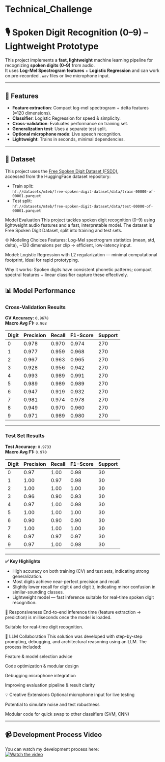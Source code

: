 # Technical_Challenge
# 🎙️ Spoken Digit Recognition (0–9) – Lightweight Prototype

This project implements a **fast, lightweight** machine learning pipeline for recognizing **spoken digits (0–9)** from audio.  
It uses **Log-Mel Spectrogram features** + **Logistic Regression** and can work on pre-recorded `.wav` files or live microphone input.

---

## 📌 Features

- **Feature extraction**: Compact log-mel spectrogram + delta features (≈120 dimensions).
- **Classifier**: Logistic Regression for speed & simplicity.
- **Cross-validation**: Evaluates performance on training set.
- **Generalization test**: Uses a separate test split.
- **Optional microphone mode**: Live speech recognition.
- **Lightweight**: Trains in seconds, minimal dependencies.

---

## 📂 Dataset

This project uses the [Free Spoken Digit Dataset (FSDD)](https://huggingface.co/datasets/mteb/free-spoken-digit-dataset),  
accessed from the HuggingFace dataset repository:

- Train split:  
  `hf://datasets/mteb/free-spoken-digit-dataset/data/train-00000-of-00001.parquet`
- Test split:  
  `hf://datasets/mteb/free-spoken-digit-dataset/data/test-00000-of-00001.parquet`

Model Evaluation
This project tackles spoken digit recognition (0–9) using lightweight audio features and a fast, interpretable model.
The dataset is Free Spoken Digit Dataset, split into training and test sets.

⚙️ Modeling Choices
Features: Log-Mel spectrogram statistics (mean, std, delta), ~120 dimensions per clip → efficient, low-latency input.

Model: Logistic Regression with L2 regularization — minimal computational footprint, ideal for rapid prototyping.

Why it works: Spoken digits have consistent phonetic patterns; compact spectral features + linear classifier capture these effectively.

## 📊 Model Performance

### **Cross-Validation Results**  
**CV Accuracy:** `0.9678`  
**Macro Avg F1:** `0.968`  

| Digit | Precision | Recall | F1-Score | Support |
|-------|-----------|--------|----------|---------|
| 0     | 0.978     | 0.970  | 0.974    | 270     |
| 1     | 0.977     | 0.959  | 0.968    | 270     |
| 2     | 0.967     | 0.963  | 0.965    | 270     |
| 3     | 0.928     | 0.956  | 0.942    | 270     |
| 4     | 0.993     | 0.989  | 0.991    | 270     |
| 5     | 0.989     | 0.989  | 0.989    | 270     |
| 6     | 0.947     | 0.919  | 0.932    | 270     |
| 7     | 0.981     | 0.974  | 0.978    | 270     |
| 8     | 0.949     | 0.970  | 0.960    | 270     |
| 9     | 0.971     | 0.989  | 0.980    | 270     |

---

### **Test Set Results**  
**Test Accuracy:** `0.9733`  
**Macro Avg F1:** `0.970`  

| Digit | Precision | Recall | F1-Score | Support |
|-------|-----------|--------|----------|---------|
| 0     | 0.97      | 1.00   | 0.98     | 30      |
| 1     | 1.00      | 0.97   | 0.98     | 30      |
| 2     | 1.00      | 1.00   | 1.00     | 30      |
| 3     | 0.96      | 0.90   | 0.93     | 30      |
| 4     | 0.97      | 1.00   | 0.98     | 30      |
| 5     | 1.00      | 1.00   | 1.00     | 30      |
| 6     | 0.90      | 0.90   | 0.90     | 30      |
| 7     | 1.00      | 1.00   | 1.00     | 30      |
| 8     | 0.97      | 0.97   | 0.97     | 30      |
| 9     | 0.97      | 1.00   | 0.98     | 30      |

---

**✅ Key Highlights**
- High accuracy on both training (CV) and test sets, indicating strong generalization.
- Most digits achieve near-perfect precision and recall.
- Slightly lower recall for digit `6` and digit `3`, indicating minor confusion in similar-sounding classes.
- Lightweight model — fast inference suitable for real-time spoken digit recognition.

🚀 Responsiveness
End-to-end inference time (feature extraction → prediction) is milliseconds once the model is loaded.

Suitable for real-time digit recognition.

🧠 LLM Collaboration
This solution was developed with step-by-step prompting, debugging, and architectural reasoning using an LLM.
The process included:

Feature & model selection advice

Code optimization & modular design

Debugging microphone integration

Improving evaluation pipeline & result clarity

💡 Creative Extensions
Optional microphone input for live testing

Potential to simulate noise and test robustness

Modular code for quick swap to other classifiers (SVM, CNN)
  

---

## 📹 Development Process Video

You can watch my development process here:  
[![Watch the video](https://img.youtube.com/vi/kDBGwjCuaR4/0.jpg)](https://youtu.be/kDBGwjCuaR4)


